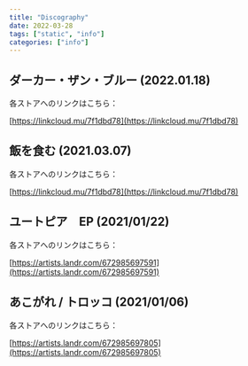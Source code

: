 ```yaml
---
title: "Discography"
date: 2022-03-28
tags: ["static", "info"]
categories: ["info"]
---
```


## ダーカー・ザン・ブルー (2022.01.18)

各ストアへのリンクはこちら：

[https://linkcloud.mu/7f1dbd78](https://linkcloud.mu/7f1dbd78)


## 飯を食む (2021.03.07)

各ストアへのリンクはこちら：

[https://linkcloud.mu/7f1dbd78](https://linkcloud.mu/7f1dbd78)

## ユートピア　EP (2021/01/22)

各ストアへのリンクはこちら：

[https://artists.landr.com/672985697591](https://artists.landr.com/672985697591)


## あこがれ / トロッコ (2021/01/06)

各ストアへのリンクはこちら：

[https://artists.landr.com/672985697805](https://artists.landr.com/672985697805)